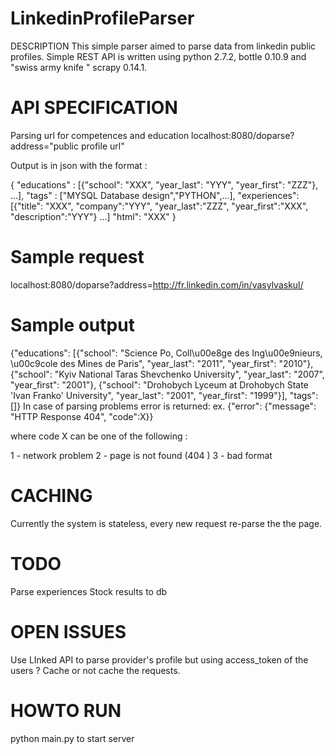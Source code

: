 LinkedinProfileParser
===
DESCRIPTION
This simple parser aimed to parse data from linkedin public profiles.
Simple REST API is written using python 2.7.2, bottle 0.10.9 and  "swiss army knife " scrapy 0.14.1.

API SPECIFICATION
===
Parsing url for competences and education
localhost:8080/doparse?address="public profile url"

Output is in json with the format : 

{
"educations" : [{"school": "XXX", "year_last": "YYY", "year_first": "ZZZ"}, ...], 
"tags"       : ["MYSQL Database design","PYTHON",...], 
"experiences": [{"title": "XXX", "company":"YYY", "year_last":"ZZZ", "year_first":"XXX", "description":"YYY"} ...]
"html": "XXX"
}

Sample request
===
localhost:8080/doparse?address=http://fr.linkedin.com/in/vasylvaskul/

Sample output
===
{"educations": [{"school": "Science Po, Coll\u00e8ge des Ing\u00e9nieurs, \u00c9cole des Mines de Paris", "year_last": "2011", "year_first": "2010"}, {"school": "Kyiv National Taras Shevchenko University", "year_last": "2007", "year_first": "2001"}, {"school": "Drohobych Lyceum at Drohobych State 'Ivan Franko' University", "year_last": "2001", "year_first": "1999"}], "tags": []}
In case of parsing problems error is returned: 
ex. {"error": {"message": "HTTP Response 404", "code":X}}

where code X can be one of the following :

1 -  network problem
2 -  page is not found (404 )
3 -  bad format 


CACHING
===
Currently the system is stateless, every new request re-parse the the page.

TODO
===
Parse experiences 
Stock results to db

OPEN ISSUES
===
Use LInked API to parse provider's profile but using access_token of the users ?
Cache or not cache the requests. 

HOWTO RUN
===
python main.py to start server
